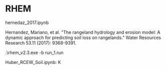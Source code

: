 # RHEM

hernedaz_2017.ipynb

Hernandez, Mariano, et al. "The rangeland hydrology and erosion model: A dynamic approach for predicting soil loss on rangelands." Water Resources Research 53.11 (2017): 9368-9391.

.\rhem_v2.3.exe -b run_1.run

Huber_RCEW_Soil.ipynb: K

